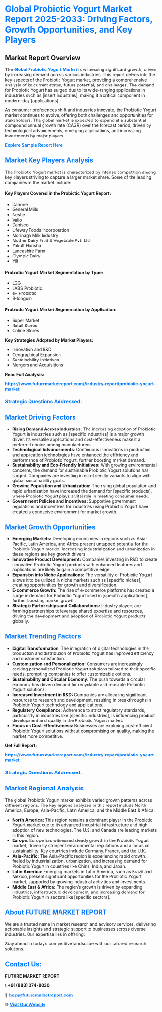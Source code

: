 <h1 style="color: #007BFF;">Global Probiotic Yogurt Market Report 2025-2033: Driving Factors, Growth Opportunities, and Key Players</h1>

<section id="overview">
<h2>Market Report Overview</h2>
<p>The <a href="https://www.futuremarketreport.com//industry-report/probiotic-yogurt-market" style="color: #007BFF; text-decoration: none;"><strong>Global Probiotic Yogurt Market</strong></a> is witnessing significant growth, driven by increasing demand across various industries. This report delves into the key aspects of the Probiotic Yogurt market, providing a comprehensive analysis of its current status, future potential, and challenges. The demand for Probiotic Yogurt has surged due to its wide-ranging applications in industries such as [insert industries], making it a critical component in modern-day [applications].</p>
<p>As consumer preferences shift and industries innovate, the Probiotic Yogurt market continues to evolve, offering both challenges and opportunities for stakeholders. The global market is expected to expand at a substantial compound annual growth rate (CAGR) over the forecast period, driven by technological advancements, emerging applications, and increasing investments by major players.</p>
</section>

<section id="overview">
<p><a href="https://www.futuremarketreport.com//request-sample/reportId=57685" style="color: #007BFF; text-decoration: none;"><strong>Explore Sample Report Here</strong></a></p>
</section>

<section id="key-players">
<h2 style="color: #007BFF;">Market Key Players Analysis</h2>
<p>The Probiotic Yogurt market is characterized by intense competition among key players striving to capture a larger market share. Some of the leading companies in the market include:</p>
<h4>Key Players Covered in the Probiotic Yogurt Report:</h4>
<ul><li>Danone</li><li>General Mills</li><li>Nestle</li><li>Valio</li><li>Danisco</li><li>Lifeway Foods Incorporation</li><li>Morinaga Milk Industry</li><li>Mother Dairy Fruit &amp; Vegetable Pvt. Ltd</li><li>Yakult Honsha</li><li>Lancashire Farm</li><li>Olympic Dairy</li><li>Yili</li></ul>
<h4>Probiotic Yogurt Market Segmentation by Type:</h4>
<ul><li>LGG</li><li>LABS Probiotic</li><li>e+ Probiotic</li><li>B-longum</li></ul>

<h4>Probiotic Yogurt Market Segmentation by Application:</h4>
<ul><li>Super Market</li><li>Retail Stores</li><li>Online Stores</li></ul>
<p><strong>Key Strategies Adopted by Market Players:</strong></p>
<ul>
<li>Innovation and R&D</li>
<li>Geographical Expansion</li>
<li>Sustainability Initiatives</li>
<li>Mergers and Acquisitions</li>
</ul>
</section>

<section>
<p><strong>Read Full Analysis: </strong></p><a href="https://www.futuremarketreport.com//industry-report/probiotic-yogurt-market" style="color: #007BFF; text-decoration: none;"><strong>https://www.futuremarketreport.com//industry-report/probiotic-yogurt-market</strong></a>
<h3 style="color: #007BFF;">Strategic Questions Addressed:</h3>
</section>

<section id="driving-factors">
<h2 style="color: #007BFF;">Market Driving Factors</h2>
<ul>
<li><strong>Rising Demand Across Industries:</strong> The increasing adoption of Probiotic Yogurt in industries such as [specific industries] is a major growth driver. Its versatile applications and cost-effectiveness make it a preferred choice among manufacturers.</li>
<li><strong>Technological Advancements:</strong> Continuous innovations in production and application technologies have enhanced the efficiency and performance of Probiotic Yogurt, further boosting market demand.</li>
<li><strong>Sustainability and Eco-Friendly Initiatives:</strong> With growing environmental concerns, the demand for sustainable Probiotic Yogurt solutions has surged. Companies are investing in eco-friendly variants to align with global sustainability goals.</li>
<li><strong>Growing Population and Urbanization:</strong> The rising global population and rapid urbanization have increased the demand for [specific products], where Probiotic Yogurt plays a vital role in meeting consumer needs.</li>
<li><strong>Government Policies and Incentives:</strong> Supportive government regulations and incentives for industries using Probiotic Yogurt have created a conducive environment for market growth.</li>
</ul>
</section>

<section id="growth-opportunities">
<h2 style="color: #007BFF;">Market Growth Opportunities</h2>
<ul>
<li><strong>Emerging Markets:</strong> Developing economies in regions such as Asia-Pacific, Latin America, and Africa present untapped potential for the Probiotic Yogurt market. Increasing industrialization and urbanization in these regions are key growth drivers.</li>
<li><strong>Innovative Product Development:</strong> Companies investing in R&D to create innovative Probiotic Yogurt products with enhanced features and applications are likely to gain a competitive edge.</li>
<li><strong>Expansion into Niche Applications:</strong> The versatility of Probiotic Yogurt allows it to be utilized in niche markets such as [specific niches], creating opportunities for growth and diversification.</li>
<li><strong>E-commerce Growth:</strong> The rise of e-commerce platforms has created a surge in demand for Probiotic Yogurt used in [specific applications], further boosting market growth.</li>
<li><strong>Strategic Partnerships and Collaborations:</strong> Industry players are forming partnerships to leverage shared expertise and resources, driving the development and adoption of Probiotic Yogurt products globally.</li>
</ul>
</section>

<section id="trending-factors">
<h2 style="color: #007BFF;">Market Trending Factors</h2>
<ul>
<li><strong>Digital Transformation:</strong> The integration of digital technologies in the production and distribution of Probiotic Yogurt has improved efficiency and customer satisfaction.</li>
<li><strong>Customization and Personalization:</strong> Consumers are increasingly seeking personalized Probiotic Yogurt solutions tailored to their specific needs, prompting companies to offer customizable options.</li>
<li><strong>Sustainability and Circular Economy:</strong> The push towards a circular economy has driven demand for recyclable and reusable Probiotic Yogurt solutions.</li>
<li><strong>Increased Investment in R&D:</strong> Companies are allocating significant resources to research and development, resulting in breakthroughs in Probiotic Yogurt technology and applications.</li>
<li><strong>Regulatory Compliance:</strong> Adherence to strict regulatory standards, particularly in industries like [specific industries], is influencing product development and quality in the Probiotic Yogurt market.</li>
<li><strong>Focus on Cost-Effectiveness:</strong> Businesses are exploring cost-efficient Probiotic Yogurt solutions without compromising on quality, making the market more competitive.</li>
</ul>
</section>

<section>
<p><strong>Get Full Report: </strong></p><a href="https://www.futuremarketreport.com//industry-report/probiotic-yogurt-market" style="color: #007BFF; text-decoration: none;"><strong>https://www.futuremarketreport.com//industry-report/probiotic-yogurt-market</strong></a>
<h3 style="color: #007BFF;">Strategic Questions Addressed:</h3>
</section>


<section id="regional-analysis">
<h2 style="color: #007BFF;">Market Regional Analysis</h2>
<p>The global Probiotic Yogurt market exhibits varied growth patterns across different regions. The key regions analyzed in this report include North America, Europe, Asia-Pacific, Latin America, and the Middle East & Africa:</p>
<ul>
<li><strong>North America:</strong> This region remains a dominant player in the Probiotic Yogurt market due to its advanced industrial infrastructure and high adoption of new technologies. The U.S. and Canada are leading markets in this region.</li>
<li><strong>Europe:</strong> Europe has witnessed steady growth in the Probiotic Yogurt market, driven by stringent environmental regulations and a focus on sustainability. Key countries include Germany, France, and the U.K.</li>
<li><strong>Asia-Pacific:</strong> The Asia-Pacific region is experiencing rapid growth, fueled by industrialization, urbanization, and increasing demand for Probiotic Yogurt in countries like China, India, and Japan.</li>
<li><strong>Latin America:</strong> Emerging markets in Latin America, such as Brazil and Mexico, present significant opportunities for the Probiotic Yogurt market, supported by growing industrial activities and investments.</li>
<li><strong>Middle East & Africa:</strong> The region’s growth is driven by expanding industries, infrastructure development, and increasing demand for Probiotic Yogurt in sectors like [specific sectors].</li>
</ul>
</section>

<footer>
<h2 style="color: #007BFF;">About FUTURE MARKET REPORT</h2>
<p>We are a trusted name in market research and advisory services, delivering actionable insights and strategic support to businesses across diverse industries. Our expertise lies in offering:</p>

<p>Stay ahead in today’s competitive landscape with our tailored research solutions.</p>

<h2 style="color: #007BFF;">Contact Us:</h2>
<p><strong>FUTURE MARKET REPORT</strong></p>
<p>📞 <strong>+91 (883) 074-8030</strong></p>
<p>📧 <strong><a href="mailto:help@futuremarketreport.com" style="color: #007BFF;">help@futuremarketreport.com</a></strong></p>
<p>🌐 <strong><a href="https://www.futuremarketreport.com/" style="color: #007BFF;">Visit Our Website</a></strong></p>
</footer>